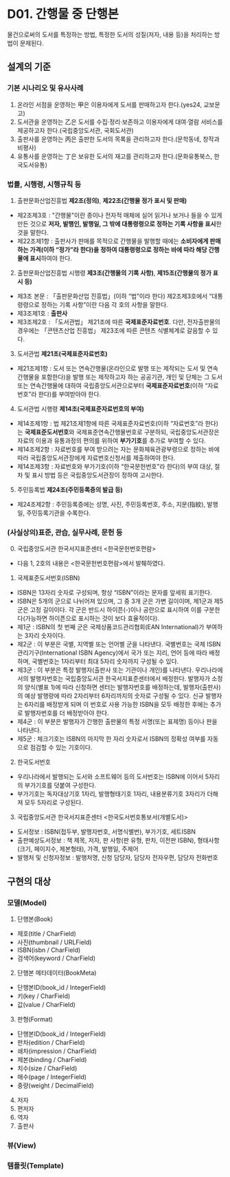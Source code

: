 # D01. 간행물 중 단행본
물건으로써의 도서를 특정하는 방법, 특정한 도서의 성질(저자, 내용 등)을 처리하는 방법이 문제된다.

## 설계의 기준

### 기본 시나리오 및 유사사례
1. 온라인 서점을 운영하는 甲은 이용자에게 도서를 판매하고자 한다.(yes24, 교보문고)
2. 도서관을 운영하는 乙은 도서를 수집·정리·보존하고 이용자에게 대여·열람 서비스를 제공하고자 한다.(국립중앙도서관, 국회도서관)
3. 출판사를 운영하는 丙은 출판한 도서의 목록을 관리하고자 한다.(문학동네, 창작과비평사)
4. 유통사를 운영하는 丁은 보유한 도서의 재고를 관리하고자 한다.(문화유통북스, 한국도서유통)

### 법률, 시행령, 시행규칙 등
1. 출판문화산업진흥법 **제2조(정의)**, **제22조(간행물 정가 표시 및 판매)**
* 제2조제3호 : "간행물"이란 종이나 전자적 매체에 실어 읽거나 보거나 들을 수 있게 만든 것으로 **저자, 발행인, 발행일, 그 밖에 대통령령으로 정하는 기록 사항을 표시**한 것을 말한다.
* 제22조제1항 : 출판사가 판매를 목적으로 간행물을 발행할 때에는 **소비자에게 판매하는 가격(이하 “정가”라 한다)을 정하여 대통령령으로 정하는 바에 따라 해당 간행물에 표시**하여야 한다.
2. 출판문화산업진흥법 시행령 **제3조(간행물의 기록 사항)**, **제15조(간행물의 정가 표시 등)**
* 제3조 본문 : 「출판문화산업 진흥법」(이하 “법”이라 한다) 제2조제3호에서 “대통령령으로 정하는 기록 사항”이란 다음 각 호의 사항을 말한다.
* 제3조제1호 : **출판사**
* 제3조제2호 : 「도서관법」 제21조에 따른 **국제표준자료번호**. 다만, 전자출판물의 경우에는 「콘텐츠산업 진흥법」 제23조에 따른 콘텐츠 식별체계로 갈음할 수 있다.
3. 도서관법 **제21조(국제표준자료번호)**
* 제21조제1항 : 도서 또는 연속간행물(온라인으로 발행 또는 제작되는 도서 및 연속간행물을 포함한다)을 발행 또는 제작하고자 하는 공공기관, 개인 및 단체는 그 도서 또는 연속간행물에 대하여 국립중앙도서관으로부터 **국제표준자료번호**(이하 “자료번호”라 한다)를 부여받아야 한다.
4. 도서관법 시행령 **제14조(국제표준자료번호의 부여)**
* 제14조제1항 : 법 제21조제1항에 따른 국제표준자료번호(이하 “자료번호”라 한다)는 **국제표준도서번호**와 국제표준연속간행물번호로 구분하되, 국립중앙도서관장은 자료의 이용과 유통과정의 편의를 위하여 **부가기호**를 추가로 부여할 수 있다.
* 제14조제2항 : 자료번호를 부여 받으려는 자는 문화체육관광부령으로 정하는 바에 따라 국립중앙도서관장에게 자료번호신청서를 제출하여야 한다.
* 제14조제3항 : 자료번호와 부가기호(이하 “한국문헌번호”라 한다)의 부여 대상, 절차 및 표시 방법 등은 국립중앙도서관장이 정하여 고시한다.
5. 주민등록법 **제24조(주민등록증의 발급 등)**
* 제24조제2항 : 주민등록증에는 성명, 사진, 주민등록번호, 주소, 지문(指紋), 발행일, 주민등록기관을 수록한다.

### (사실상의)표준, 관습, 실무사례, 문헌 등
0. 국립중앙도서관 한국서지표준센터 <한국문헌번호편람>
* 다음 1, 2호의 내용은 <한국문헌번호편람>에서 발췌하였다.
1. 국제표준도서번호(ISBN)
* ISBN은 13자리 숫자로 구성되며, 항상 “ISBN”이라는 문자를 앞세워 표기한다.
* ISBN은 5개의 군으로 나뉘어져 있으며, 그 중 3개 군은 가변 길이이며, 제1군과 제5군은 고정 길이이다. 각 군은 반드시 하이픈(-)이나 공란으로 표시하여 이를 구분한다(가능하면 하이픈으로 표시하는 것이 보다 효율적이다).
* 제1군 : ISBN의 첫 번째 군은 국제상품코드관리협회(EAN International)가 부여하는 3자리 숫자이다.
* 제2군 : 이 부분은 국별, 지역별 또는 언어별 군을 나타낸다. 국별번호는 국제 ISBN 관리기구(International ISBN Agency)에서 국가 또는 지리, 언어 등에 따라 배정하며, 국별번호는 1자리부터 최대 5자리 숫자까지 구성될 수 있다.
* 제3군 : 이 부분은 특정 발행자(출판사 또는 기관이나 개인)를 나타낸다. 우리나라에서의 발행자번호는 국립중앙도서관 한국서지표준센터에서 배정한다. 발행자가 소정의 양식(별표 1)에 따라 신청하면 센터는 발행자번호를 배정하는데, 발행자(출판사)의 예상 발행량에 따라 2자리부터 6자리까지의 숫자로 구성될 수 있다. 신규 발행자는 6자리를 배정받게 되며 이 번호로 사용 가능한 ISBN을 모두 배정한 후에는 추가
로 발행자번호를 더 배정받아야 한다.
* 제4군 : 이 부분은 발행자가 간행한 출판물의 특정 서명(또는 표제명) 등이나 판을 나타낸다.
* 제5군 : 체크기호는 ISBN의 마지막 한 자리 숫자로서 ISBN의 정확성 여부를 자동으로 점검할 수 있는 기호이다.
2. 한국도서번호
* 우리나라에서 발행되는 도서와 소프트웨어 등의 도서번호는 ISBN에 이어서 5자리의 부가기호를 덧붙여 구성한다.
* 부가기호는 독자대상기호 1자리, 발행형태기호 1자리, 내용분류기호 3자리가 더해져 모두 5자리로 구성된다.
3. 국립중앙도서관 한국서지표준센터 <한국도서번호통보서(개별도서)>
* 도서정보 : ISBN(접두부, 발행자번호, 서명식별번), 부가기호, 세트ISBN
* 출판예상도서정보 : 책 제목, 저자, 판 사항(판 유형, 판차, 이전판 ISBN), 형태사항(크기, 페이지수, 제본형태), 가격, 발행일, 주제어
* 발행처 및 신청자정보 : 발행처명, 신청 담당자, 담당자 전자우편, 담당자 전화번호

## 구현의 대상
### 모델(Model)
1. 단행본(Book)
* 제호(title / CharField)
* 사진(thumbnail / URLField)
* ISBN(isbn / CharField)
* 검색어(keyword / CharField)

2. 단행본 메타데이터(BookMeta)
* 단행본ID(book_id / IntegerField)
* 키(key / CharField)
* 값(value / CharField)

3. 판형(Format)
* 단행본ID(book_id / IntegerField)
* 판차(edition / CharField)
* 쇄차(impression / CharField)
* 제본(binding / CharField)
* 치수(size / CharField)
* 매수(page / IntegerField)
* 중량(weight / DecimalField)

4. 저자
5. 편저자
6. 역자
5. 출판사

### 뷰(View)
### 템플릿(Template)